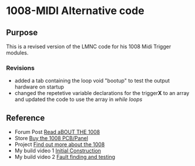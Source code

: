 # 1008-MIDI Alternative code 

## Purpose
This is a revised version of the LMNC code for his 1008 Midi Trigger modules.

### Revisions

-  added a tab containing the loop void "bootup" to test the output hardware on startup
-  changed the repetetive variable declarations for the trigger**X** to an array and updated the code to use the array in *while loops*

## Reference
- Forum Post [Read aBOUT THE 1008](https://lookmumnocomputer.discourse.group/t/1008-midi-to-trigger/6199)
- Store [Buy the 1008 PCB/Panel](https://store.lookmumnocomputer.com/collections/modules/products/1008)
- Project [Find out more about the 1008](https://www.lookmumnocomputer.com/projects#/1008miditotrig)
- My build video 1 [Initial Construction](https://youtu.be/TUqY9jdk5oM)
- My build video 2 [Fault finding and testing]()
  
